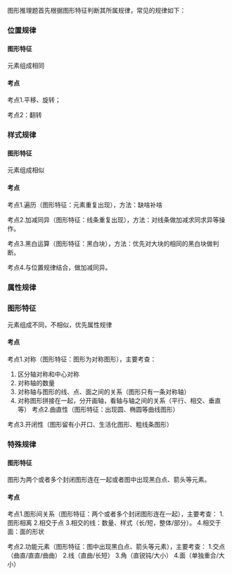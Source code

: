 图形推理题首先根据图形特征判断其所属规律，常见的规律如下：
### 位置规律
#### 图形特征
元素组成相同
#### 考点
考点1.平移、旋转；

考点2：翻转
### 样式规律
#### 图形特征
元素组成相似
#### 考点
考点1.遍历（图形特征：元素重复出现），方法：缺啥补啥

考点2.加减同异（图形特征：线条重复出现），方法：对线条做加减求同求异等操作。

考点3.黑白运算（图形特征：黑白块），方法：优先对大块的相同的黑白块做判断。

考点4.与位置规律结合，做加减同异。
### 属性规律
### 图形特征
元素组成不同，不相似，优先属性规律
#### 考点
考点1.对称（图形特征：图形为对称图形），主要考查：
1. 区分轴对称和中心对称
2. 对称轴的数量
3. 对称轴与图形的线、点、面之间的关系（图形只有一条对称轴）
4. 对称图形拼接在一起，分开画轴，看轴与轴之间的关系（平行、相交、垂直等）
考点2.曲直性（图形特征：出现圆、椭圆等曲线图形）

考点3.开闭性（图形留有小开口、生活化图形、粗线条图形）
### 特殊规律
#### 图形特征
图形为两个或者多个封闭图形连在一起或者图中出现黑白点、箭头等元素。
#### 考点
考点1.图形间关系（图形特征：两个或者多个封闭图形连在一起），主要考查：
1.图形相离
2.相交于点
3.相交的线：数量、样式（长/短，整体/部分）。
4.相交于面：面的形状

考点2.功能元素（图形特征：图中出现黑白点、箭头等元素），主要考查：
1.交点（曲直/直直/曲曲）
2.线（直曲/长短）
3.角（直锐钝/大小）
4.面（单独重合/大小）
